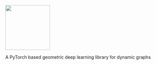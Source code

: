 <p align="left">
  <img src="https://github.com/LumRamabaja/GraphTorch/blob/main/logo.png" height="140">
</p>

A PyTorch based geometric deep learning library for dynamic graphs
